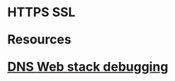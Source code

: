 <h1>HTTPS SSL</h>
<p>Resources</p>
<a href="https://intranet.alxswe.com/concepts/12">DNS </a>
<a href="https://intranet.alxswe.com/concepts/68">Web stack debugging</a>
